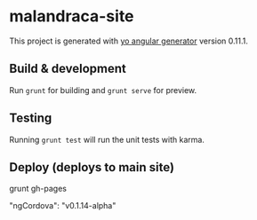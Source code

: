 # malandraca-site

This project is generated with [yo angular generator](https://github.com/yeoman/generator-angular)
version 0.11.1.

## Build & development

Run `grunt` for building and `grunt serve` for preview.

## Testing

Running `grunt test` will run the unit tests with karma.

## Deploy (deploys to main site)

grunt gh-pages


"ngCordova": "v0.1.14-alpha"